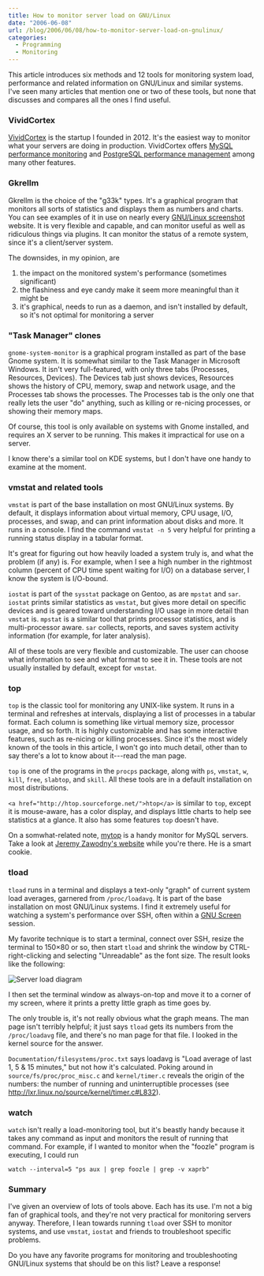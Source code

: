 ```yaml
---
title: How to monitor server load on GNU/Linux
date: "2006-06-08"
url: /blog/2006/06/08/how-to-monitor-server-load-on-gnulinux/
categories:
  - Programming
  - Monitoring
---
```

This article introduces six methods and 12 tools for monitoring system load, performance and related information on GNU/Linux and similar systems. I've seen many articles that mention one or two of these tools, but none that discusses and compares all the ones I find useful.

### VividCortex

[VividCortex](https://vividcortex.com/) is the startup I founded in 2012. It's the easiest way to monitor what
your servers are doing in production. VividCortex offers [MySQL performance
monitoring](https://vividcortex.com/monitoring/mysql/) and [PostgreSQL
performance management](https://vividcortex.com/monitoring/postgres/) among many
other features.

### Gkrellm

Gkrellm is the choice of the "g33k" types. It's a graphical program that monitors all sorts of statistics and displays them as numbers and charts. You can see examples of it in use on nearly every [GNU/Linux screenshot](http://www.gentoo.org/main/en/shots.xml) website. It is very flexible and capable, and can monitor useful as well as ridiculous things via plugins. It can monitor the status of a remote system, since it's a client/server system.

The downsides, in my opinion, are

1.  the impact on the monitored system's performance (sometimes significant)
2.  the flashiness and eye candy make it seem more meaningful than it might be
3.  it's graphical, needs to run as a daemon, and isn't installed by default, so it's not optimal for monitoring a server

### "Task Manager" clones

`gnome-system-monitor` is a graphical program installed as part of the base Gnome system. It is somewhat similar to the Task Manager in Microsoft Windows. It isn't very full-featured, with only three tabs (Processes, Resources, Devices). The Devices tab just shows devices, Resources shows the history of CPU, memory, swap and network usage, and the Processes tab shows the processes. The Processes tab is the only one that really lets the user "do" anything, such as killing or re-nicing processes, or showing their memory maps.

Of course, this tool is only available on systems with Gnome installed, and requires an X server to be running. This makes it impractical for use on a server.

I know there's a similar tool on KDE systems, but I don't have one handy to examine at the moment.

### vmstat and related tools

`vmstat` is part of the base installation on most GNU/Linux systems. By default, it displays information about virtual memory, CPU usage, I/O, processes, and swap, and can print information about disks and more. It runs in a console. I find the command `vmstat -n 5` very helpful for printing a running status display in a tabular format.

It's great for figuring out how heavily loaded a system truly is, and what the problem (if any) is. For example, when I see a high number in the rightmost column (percent of CPU time spent waiting for I/O) on a database server, I know the system is I/O-bound.

`iostat` is part of the `sysstat` package on Gentoo, as are `mpstat` and `sar`. `iostat` prints similar statistics as `vmstat`, but gives more detail on specific devices and is geared toward understanding I/O usage in more detail than `vmstat` is. `mpstat` is a similar tool that prints processor statistics, and is multi-processor aware. `sar` collects, reports, and saves system activity information (for example, for later analysis).

All of these tools are very flexible and customizable. The user can choose what information to see and what format to see it in. These tools are not usually installed by default, except for `vmstat`.

### top

`top` is the classic tool for monitoring any UNIX-like system. It runs in a terminal and refreshes at intervals, displaying a list of processes in a tabular format. Each column is something like virtual memory size, processor usage, and so forth. It is highly customizable and has some interactive features, such as re-nicing or killing processes. Since it's the most widely known of the tools in this article, I won't go into much detail, other than to say there's a lot to know about it---read the man page.

`top` is one of the programs in the `procps` package, along with `ps`, `vmstat`, `w`, `kill`, `free`, `slabtop`, and `skill`. All these tools are in a default installation on most distributions.

`<a href="http://htop.sourceforge.net/">htop</a>` is similar to `top`, except it is mouse-aware, has a color display, and displays little charts to help see statistics at a glance. It also has some features `top` doesn't have.

On a somwhat-related note, [mytop](http://jeremy.zawodny.com/mysql/mytop/) is a handy monitor for MySQL servers. Take a look at [Jeremy Zawodny's website](http://jeremy.zawodny.com/blog/) while you're there. He is a smart cookie.

### tload

`tload` runs in a terminal and displays a text-only "graph" of current system load averages, garnered from `/proc/loadavg`. It is part of the base installation on most GNU/Linux systems. I find it extremely useful for watching a system's performance over SSH, often within a [GNU Screen](http://www.gnu.org/software/screen/) session.

My favorite technique is to start a terminal, connect over SSH, resize the terminal to 150&#215;80 or so, then start `tload` and shrink the window by CTRL-right-clicking and selecting "Unreadable" as the font size. The result looks like the following:

![Server load diagram](/media/2006/08/tload.png)

I then set the terminal window as always-on-top and move it to a corner of my screen, where it prints a pretty little graph as time goes by.

The only trouble is, it's not really obvious what the graph means. The man page isn't terribly helpful; it just says `tload` gets its numbers from the `/proc/loadavg` file, and there's no man page for that file. I looked in the kernel source for the answer.

`Documentation/filesystems/proc.txt` says loadavg is "Load average of last 1, 5 &#038; 15 minutes," but not how it's calculated. Poking around in `source/fs/proc/proc_misc.c` and `kernel/timer.c` reveals the origin of the numbers: the number of running and uninterruptible processes (see <http://lxr.linux.no/source/kernel/timer.c#L832>).

### watch

`watch` isn't really a load-monitoring tool, but it's beastly handy because it takes any command as input and monitors the result of running that command. For example, if I wanted to monitor when the "foozle" program is executing, I could run

```
watch --interval=5 "ps aux | grep foozle | grep -v xaprb"
```

### Summary

I've given an overview of lots of tools above. Each has its use. I'm not a big fan of graphical tools, and they're not very practical for monitoring servers anyway. Therefore, I lean towards running `tload` over SSH to monitor systems, and use `vmstat`, `iostat` and friends to troubleshoot specific problems.

Do you have any favorite programs for monitoring and troubleshooting GNU/Linux systems that should be on this list? Leave a response!



